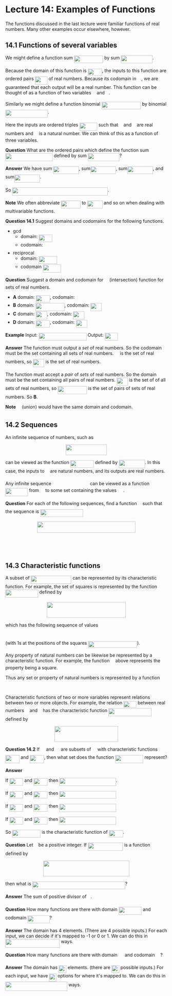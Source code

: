 # Lecture 14: Examples of Functions

The functions discussed in the last lecture were familiar functions of real
numbers. Many other examples occur elsewhere, however.

## 14.1 Functions of several variables

We might define a function sum <img src="/lectures/tex/0dcde9b12861404bd2f1e0da54c27bef.svg?invert_in_darkmode&sanitize=true" align=middle width=90.41065109999998pt height=22.648391699999998pt/> by sum <img src="/lectures/tex/ebf644274df706b26b41fa207d5c4d91.svg?invert_in_darkmode&sanitize=true" align=middle width=98.18854484999999pt height=24.65753399999998pt/>.

Because the domain of this function is <img src="/lectures/tex/7966b4e52f875cc7f33077d34751b1d4.svg?invert_in_darkmode&sanitize=true" align=middle width=43.835549999999984pt height=22.648391699999998pt/>, the
inputs to this function are ordered pairs <img src="/lectures/tex/7392a8cd69b275fa1798ef94c839d2e0.svg?invert_in_darkmode&sanitize=true" align=middle width=38.135511149999985pt height=24.65753399999998pt/> of real numbers. Because its
codomain in <img src="/lectures/tex/f3e711926cecfed3003f9ae341f3d92b.svg?invert_in_darkmode&sanitize=true" align=middle width=11.87217899999999pt height=22.648391699999998pt/>, we are guaranteed that each output will be a real
number. This function can be thought of as a function of two variables <img src="/lectures/tex/332cc365a4987aacce0ead01b8bdcc0b.svg?invert_in_darkmode&sanitize=true" align=middle width=9.39498779999999pt height=14.15524440000002pt/> and
<img src="/lectures/tex/deceeaf6940a8c7a5a02373728002b0f.svg?invert_in_darkmode&sanitize=true" align=middle width=8.649225749999989pt height=14.15524440000002pt/>.

Similarly we might define a function binomial <img src="/lectures/tex/eb2947d7b7e6623915ee452bffdb738d.svg?invert_in_darkmode&sanitize=true" align=middle width=122.37402209999999pt height=22.648391699999998pt/> by binomial <img src="/lectures/tex/f0b1b0a16a8862f503c20b39119e0d62.svg?invert_in_darkmode&sanitize=true" align=middle width=131.67225555pt height=24.65753399999998pt/>.

Here the inputs are ordered triples <img src="/lectures/tex/15cc6770c0c74f81b0da0336866879e3.svg?invert_in_darkmode&sanitize=true" align=middle width=55.308270599999986pt height=24.65753399999998pt/> such that <img src="/lectures/tex/332cc365a4987aacce0ead01b8bdcc0b.svg?invert_in_darkmode&sanitize=true" align=middle width=9.39498779999999pt height=14.15524440000002pt/> and <img src="/lectures/tex/deceeaf6940a8c7a5a02373728002b0f.svg?invert_in_darkmode&sanitize=true" align=middle width=8.649225749999989pt height=14.15524440000002pt/> are real
numbers and <img src="/lectures/tex/55a049b8f161ae7cfeb0197d75aff967.svg?invert_in_darkmode&sanitize=true" align=middle width=9.86687624999999pt height=14.15524440000002pt/> is a natural number. We can think of this as a function of three
variables.

**Question** What are the ordered pairs which define the function sum <img src="/lectures/tex/478d3cc608b383f5b990ce36f8684030.svg?invert_in_darkmode&sanitize=true" align=middle width=147.03173429999998pt height=24.65753399999998pt/> defined by sum <img src="/lectures/tex/af14d8ba82f9ab35db0e59021b64ac69.svg?invert_in_darkmode&sanitize=true" align=middle width=98.18854484999999pt height=24.65753399999998pt/>?

**Answer** We have sum <img src="/lectures/tex/7facb2a05204afb2031830cf239e8bc4.svg?invert_in_darkmode&sanitize=true" align=middle width=79.45200944999999pt height=24.65753399999998pt/>, sum<img src="/lectures/tex/58e586ced985b027705c05c432fa3739.svg?invert_in_darkmode&sanitize=true" align=middle width=79.45200944999999pt height=24.65753399999998pt/>, sum<img src="/lectures/tex/1249b648f02e774013e3b3d9392411dd.svg?invert_in_darkmode&sanitize=true" align=middle width=79.45200944999999pt height=24.65753399999998pt/>, and
sum<img src="/lectures/tex/ad889f205c7fc83963ae2a332b23b871.svg?invert_in_darkmode&sanitize=true" align=middle width=79.45200944999999pt height=24.65753399999998pt/>.

So <img src="/lectures/tex/36a39ba585838ccee1bcdb9d4d868b17.svg?invert_in_darkmode&sanitize=true" align=middle width=297.7171131pt height=24.65753399999998pt/>.

**Note** We often abbreviate <img src="/lectures/tex/980f271a2ecdc7a7ba11539ee67aa9c6.svg?invert_in_darkmode&sanitize=true" align=middle width=60.73835789999999pt height=24.65753399999998pt/> to <img src="/lectures/tex/e00e75871b4e789e5c465fdab29fa79a.svg?invert_in_darkmode&sanitize=true" align=middle width=47.95292369999999pt height=24.65753399999998pt/> and so on when dealing with
multivariable functions.

**Question 14.1** Suggest domains and codomains for the following functions.

- gcd
  - domain: <img src="/lectures/tex/95e432db21c0ba5d949b50732e6961db.svg?invert_in_darkmode&sanitize=true" align=middle width=42.00907259999999pt height=22.648391699999998pt/>
  - codomain: <img src="/lectures/tex/4fd661cfefdf4318d1aa35fb483796b2.svg?invert_in_darkmode&sanitize=true" align=middle width=11.87217899999999pt height=22.648391699999998pt/>
- reciprocal
  - domain: <img src="/lectures/tex/fc9d357a03a51c7423b27451bd771784.svg?invert_in_darkmode&sanitize=true" align=middle width=56.620999049999995pt height=24.65753399999998pt/>
  - codomain <img src="/lectures/tex/fc9d357a03a51c7423b27451bd771784.svg?invert_in_darkmode&sanitize=true" align=middle width=56.620999049999995pt height=24.65753399999998pt/>

**Question** Suggest a domain and codomain for <img src="/lectures/tex/7ab28e3f02aa13bfc8dd97fe3b995ecb.svg?invert_in_darkmode&sanitize=true" align=middle width=10.95894029999999pt height=18.264896099999987pt/> (intersection) function
for sets of real numbers.

- **A** domain: <img src="/lectures/tex/7966b4e52f875cc7f33077d34751b1d4.svg?invert_in_darkmode&sanitize=true" align=middle width=43.835549999999984pt height=22.648391699999998pt/>, codomain: <img src="/lectures/tex/f3e711926cecfed3003f9ae341f3d92b.svg?invert_in_darkmode&sanitize=true" align=middle width=11.87217899999999pt height=22.648391699999998pt/>
- **B** domain: <img src="/lectures/tex/1843a00857c9f1156c2cff347c42b8d7.svg?invert_in_darkmode&sanitize=true" align=middle width=90.33110789999999pt height=24.65753399999998pt/>, codomain:
  <img src="/lectures/tex/bfc5866691ec76871f78854c7cf8df18.svg?invert_in_darkmode&sanitize=true" align=middle width=35.11995794999999pt height=24.65753399999998pt/>
- **C** domain: <img src="/lectures/tex/bfc5866691ec76871f78854c7cf8df18.svg?invert_in_darkmode&sanitize=true" align=middle width=35.11995794999999pt height=24.65753399999998pt/>, codomain: <img src="/lectures/tex/bfc5866691ec76871f78854c7cf8df18.svg?invert_in_darkmode&sanitize=true" align=middle width=35.11995794999999pt height=24.65753399999998pt/>
- **D** domain: <img src="/lectures/tex/7966b4e52f875cc7f33077d34751b1d4.svg?invert_in_darkmode&sanitize=true" align=middle width=43.835549999999984pt height=22.648391699999998pt/>, codomain: <img src="/lectures/tex/bfc5866691ec76871f78854c7cf8df18.svg?invert_in_darkmode&sanitize=true" align=middle width=35.11995794999999pt height=24.65753399999998pt/>

**Example** Input: <img src="/lectures/tex/98730c8d582cc8c0fa9a65a1bfbba894.svg?invert_in_darkmode&sanitize=true" align=middle width=148.77291495pt height=24.65753399999998pt/> Output: <img src="/lectures/tex/a40178e917ed5ce7b8049c1947198c62.svg?invert_in_darkmode&sanitize=true" align=middle width=40.18272059999999pt height=24.65753399999998pt/>

**Answer** The function must output a *set* of real numbers. So the codomain
must be the set containing all sets of real numbers. <img src="/lectures/tex/f3e711926cecfed3003f9ae341f3d92b.svg?invert_in_darkmode&sanitize=true" align=middle width=11.87217899999999pt height=22.648391699999998pt/> is the set of
real numbers, so <img src="/lectures/tex/bfc5866691ec76871f78854c7cf8df18.svg?invert_in_darkmode&sanitize=true" align=middle width=35.11995794999999pt height=24.65753399999998pt/> is the set of real numbers.

The function must accept a *pair* of *sets* of real numbers. So the domain must
be the set containing all pairs of real numbers. <img src="/lectures/tex/bfc5866691ec76871f78854c7cf8df18.svg?invert_in_darkmode&sanitize=true" align=middle width=35.11995794999999pt height=24.65753399999998pt/> is the set of
of all sets of real numbers, so <img src="/lectures/tex/1843a00857c9f1156c2cff347c42b8d7.svg?invert_in_darkmode&sanitize=true" align=middle width=90.33110789999999pt height=24.65753399999998pt/> is the
set of pairs of sets of real numbers. So **B**.

**Note** <img src="/lectures/tex/655ba4ff82d4b3329109a26a2295efe1.svg?invert_in_darkmode&sanitize=true" align=middle width=10.95894029999999pt height=18.264896099999987pt/> (union) would have the same domain and codomain.

## 14.2 Sequences

An infinite sequence of numbers, such as

<p align="center"><img src="/lectures/tex/075f878f294e9fecdc24adeaa71b0089.svg?invert_in_darkmode&sanitize=true" align=middle width=128.1092967pt height=32.990165999999995pt/></p>

can be viewed as the function <img src="/lectures/tex/8af4bf80119e293d89e72dc50ab5b53c.svg?invert_in_darkmode&sanitize=true" align=middle width=72.83079209999998pt height=22.831056599999986pt/> defined by
<img src="/lectures/tex/a8fcc7512df3d54aa85f0c50d5f6b20b.svg?invert_in_darkmode&sanitize=true" align=middle width=81.00660644999998pt height=26.17730939999998pt/>. In this case, the inputs to <img src="/lectures/tex/190083ef7a1625fbc75f243cffb9c96d.svg?invert_in_darkmode&sanitize=true" align=middle width=9.81741584999999pt height=22.831056599999986pt/> are natural numbers, and its
outputs are real numbers.

Any infinite sequence <img src="/lectures/tex/e86a7f3439fd74936abfbdda8c73fbad.svg?invert_in_darkmode&sanitize=true" align=middle width=112.65597914999998pt height=14.15524440000002pt/> can be viewed as a function
<img src="/lectures/tex/77cae5832602aaa8012118c74cd0ceb0.svg?invert_in_darkmode&sanitize=true" align=middle width=69.81547484999999pt height=24.65753399999998pt/> from <img src="/lectures/tex/4fd661cfefdf4318d1aa35fb483796b2.svg?invert_in_darkmode&sanitize=true" align=middle width=11.87217899999999pt height=22.648391699999998pt/> to some set containing the values <img src="/lectures/tex/6512cbd0d448700a036bf3a691c37acc.svg?invert_in_darkmode&sanitize=true" align=middle width=16.81517804999999pt height=14.15524440000002pt/>.

**Question** For each of the following sequences, find a function <img src="/lectures/tex/190083ef7a1625fbc75f243cffb9c96d.svg?invert_in_darkmode&sanitize=true" align=middle width=9.81741584999999pt height=22.831056599999986pt/> such that
the sequence is <img src="/lectures/tex/f76c6b4b5053345e3f8a682d80cd0f5b.svg?invert_in_darkmode&sanitize=true" align=middle width=133.5618075pt height=24.65753399999998pt/>

<p align="center"><img src="/lectures/tex/a0adf47eb1c12d98d8dcffc6d7d4fa65.svg?invert_in_darkmode&sanitize=true" align=middle width=306.43608435pt height=34.3600389pt/></p>
<p align="center"><img src="/lectures/tex/8dfd41d02a935afc8888401139acb0e3.svg?invert_in_darkmode&sanitize=true" align=middle width=385.4865762pt height=16.438356pt/></p>
<p align="center"><img src="/lectures/tex/07f2c2aeb80d200ba4e2742a8b7cb5a8.svg?invert_in_darkmode&sanitize=true" align=middle width=375.43540155pt height=16.438356pt/></p>

## 14.3 Characteristic functions

A subset of <img src="/lectures/tex/bcd7008b64e598d55eca3c1562458aed.svg?invert_in_darkmode&sanitize=true" align=middle width=126.02703959999998pt height=24.65753399999998pt/> can be represented by its
characteristic function. For example, the set of squares is represented by the
function <img src="/lectures/tex/20ee9fcd2588123ef7006eb525871d54.svg?invert_in_darkmode&sanitize=true" align=middle width=101.60927534999999pt height=24.65753399999998pt/> defined by

<p align="center"><img src="/lectures/tex/375262220d0f0ea1cb2381ccea3ccebc.svg?invert_in_darkmode&sanitize=true" align=middle width=245.50832294999998pt height=49.315569599999996pt/></p>

which has the following sequence of values

<p align="center"><img src="/lectures/tex/344abfe83e5806547e71064718ac68aa.svg?invert_in_darkmode&sanitize=true" align=middle width=342.46681755pt height=10.5936072pt/></p>

(with 1s at the positions of the squares <img src="/lectures/tex/aa20aad9a5acde1aca103ee0dfc2e5b7.svg?invert_in_darkmode&sanitize=true" align=middle width=152.51126714999998pt height=21.18721440000001pt/>).

Any property of natural numbers can be likewise be represented by a
characteristic function. For example, the function <img src="/lectures/tex/c91091e68f0e0113ff161179172813ac.svg?invert_in_darkmode&sanitize=true" align=middle width=10.28535419999999pt height=14.15524440000002pt/> above represents the
property being a square.

Thus any set or property of natural numbers is represented by a function

<p align="center"><img src="/lectures/tex/2fc7f3769ba62a24857a213aff88bd0c.svg?invert_in_darkmode&sanitize=true" align=middle width=101.60927534999999pt height=16.438356pt/></p>

Characteristic functions of two or more variables represent relations between
two or more objects. For example, the relation <img src="/lectures/tex/cdfb20e63b6a1d9e6315da9104a271e9.svg?invert_in_darkmode&sanitize=true" align=middle width=39.96184334999999pt height=20.908638300000003pt/> between real numbers
<img src="/lectures/tex/332cc365a4987aacce0ead01b8bdcc0b.svg?invert_in_darkmode&sanitize=true" align=middle width=9.39498779999999pt height=14.15524440000002pt/> and <img src="/lectures/tex/deceeaf6940a8c7a5a02373728002b0f.svg?invert_in_darkmode&sanitize=true" align=middle width=8.649225749999989pt height=14.15524440000002pt/> has the characteristic function <img src="/lectures/tex/837eec0547136633c0e0d4d09972e294.svg?invert_in_darkmode&sanitize=true" align=middle width=133.57264634999999pt height=24.65753399999998pt/> defined by

<p align="center"><img src="/lectures/tex/aef696ed935fee1cefebf7c4fe7d39d9.svg?invert_in_darkmode&sanitize=true" align=middle width=197.65053659999998pt height=49.315569599999996pt/></p>

**Question 14.2** If <img src="/lectures/tex/53d147e7f3fe6e47ee05b88b166bd3f6.svg?invert_in_darkmode&sanitize=true" align=middle width=12.32879834999999pt height=22.465723500000017pt/> and <img src="/lectures/tex/61e84f854bc6258d4108d08d4c4a0852.svg?invert_in_darkmode&sanitize=true" align=middle width=13.29340979999999pt height=22.465723500000017pt/> are subsets of <img src="/lectures/tex/4fd661cfefdf4318d1aa35fb483796b2.svg?invert_in_darkmode&sanitize=true" align=middle width=11.87217899999999pt height=22.648391699999998pt/> with characteristic
functions <img src="/lectures/tex/9c5012f805aec9ec1332eed1ffe0483f.svg?invert_in_darkmode&sanitize=true" align=middle width=43.64547164999999pt height=24.65753399999998pt/> and <img src="/lectures/tex/6cfc2c5d04ca91d97b3b4c1da6f989e9.svg?invert_in_darkmode&sanitize=true" align=middle width=44.25217664999999pt height=24.65753399999998pt/>, then what set does the function
<img src="/lectures/tex/e9acb080bf9f6ba83de5d9240aa46cb5.svg?invert_in_darkmode&sanitize=true" align=middle width=87.89764829999999pt height=24.65753399999998pt/> represent?

**Answer**

If <img src="/lectures/tex/8847b25028dd624255665898455a6b16.svg?invert_in_darkmode&sanitize=true" align=middle width=42.28681214999999pt height=22.465723500000017pt/> and <img src="/lectures/tex/ac6123d3186acf3a90cd9993397b3a51.svg?invert_in_darkmode&sanitize=true" align=middle width=43.25142359999999pt height=22.465723500000017pt/> then <img src="/lectures/tex/e060d356fae0d5833575283b3ad314ca.svg?invert_in_darkmode&sanitize=true" align=middle width=176.4817296pt height=24.65753399999998pt/>.

If <img src="/lectures/tex/8847b25028dd624255665898455a6b16.svg?invert_in_darkmode&sanitize=true" align=middle width=42.28681214999999pt height=22.465723500000017pt/> and <img src="/lectures/tex/381251736155b0008ef0f4a04718a76e.svg?invert_in_darkmode&sanitize=true" align=middle width=43.25142359999999pt height=22.831056599999986pt/> then <img src="/lectures/tex/458b0945197a2668167c84797f409125.svg?invert_in_darkmode&sanitize=true" align=middle width=176.4817296pt height=24.65753399999998pt/>

If <img src="/lectures/tex/ddb9012b42fd2347a9c4b8a29e5ec983.svg?invert_in_darkmode&sanitize=true" align=middle width=42.28681214999999pt height=22.831056599999986pt/> and <img src="/lectures/tex/ac6123d3186acf3a90cd9993397b3a51.svg?invert_in_darkmode&sanitize=true" align=middle width=43.25142359999999pt height=22.465723500000017pt/> then <img src="/lectures/tex/c12ec9066123fa2002fa4990d6b2912d.svg?invert_in_darkmode&sanitize=true" align=middle width=176.4817296pt height=24.65753399999998pt/>

If <img src="/lectures/tex/ddb9012b42fd2347a9c4b8a29e5ec983.svg?invert_in_darkmode&sanitize=true" align=middle width=42.28681214999999pt height=22.831056599999986pt/> and <img src="/lectures/tex/381251736155b0008ef0f4a04718a76e.svg?invert_in_darkmode&sanitize=true" align=middle width=43.25142359999999pt height=22.831056599999986pt/> then <img src="/lectures/tex/eb6ba1e2a6fad176ce1dc1cee32111ca.svg?invert_in_darkmode&sanitize=true" align=middle width=176.4817296pt height=24.65753399999998pt/>

So <img src="/lectures/tex/408071ee07950d527434f8364859f393.svg?invert_in_darkmode&sanitize=true" align=middle width=87.89764829999999pt height=24.65753399999998pt/> is the characteristic function of <img src="/lectures/tex/b0c1a78bbd8d865698d311abad4d5d92.svg?invert_in_darkmode&sanitize=true" align=middle width=43.88690624999999pt height=22.465723500000017pt/>.

**Question** Let <img src="/lectures/tex/2103f85b8b1477f430fc407cad462224.svg?invert_in_darkmode&sanitize=true" align=middle width=8.55596444999999pt height=22.831056599999986pt/> be a positive integer. If <img src="/lectures/tex/9235a72f4aa70dc9ce73dba089b750c9.svg?invert_in_darkmode&sanitize=true" align=middle width=109.27427114999998pt height=24.65753399999998pt/> is a function defined by

<p align="center"><img src="/lectures/tex/826698b265d0244f9a5a28bd8afa10c0.svg?invert_in_darkmode&sanitize=true" align=middle width=267.6106521pt height=49.315569599999996pt/></p>

then what is <img src="/lectures/tex/d355b67a4612fe1c96900755657f7513.svg?invert_in_darkmode&sanitize=true" align=middle width=288.91307115pt height=24.65753399999998pt/>?

**Answer** The sum of positive divisor of <img src="/lectures/tex/2103f85b8b1477f430fc407cad462224.svg?invert_in_darkmode&sanitize=true" align=middle width=8.55596444999999pt height=22.831056599999986pt/>.

**Question** How many functions are there with domain <img src="/lectures/tex/8dac5e3e48ac4d0c99d192e289efcd71.svg?invert_in_darkmode&sanitize=true" align=middle width=71.23290569999999pt height=24.65753399999998pt/> and codomain
<img src="/lectures/tex/d830584068bebf3f54bf307910cd212a.svg?invert_in_darkmode&sanitize=true" align=middle width=68.49324734999999pt height=24.65753399999998pt/>?

**Answer** The domain has 4 elements. (There are 4 possible inputs.) For each
input, we can decide if it's mapped to -1 or 0 or 1. We can do this in <img src="/lectures/tex/4d6c723ce1c3b7a49c265cc3358f61ee.svg?invert_in_darkmode&sanitize=true" align=middle width=169.0177599pt height=26.76175259999998pt/> ways.

**Question** How many functions are there with domain <img src="/lectures/tex/cbfb1b2a33b28eab8a3e59464768e810.svg?invert_in_darkmode&sanitize=true" align=middle width=14.908688849999992pt height=22.465723500000017pt/> and codomain <img src="/lectures/tex/91aac9730317276af725abd8cef04ca9.svg?invert_in_darkmode&sanitize=true" align=middle width=13.19638649999999pt height=22.465723500000017pt/>?

**Answer** The domain has <img src="/lectures/tex/7545b5696e2fa3db81c8229d5c9deff8.svg?invert_in_darkmode&sanitize=true" align=middle width=24.041115449999985pt height=24.65753399999998pt/> elements. (there are <img src="/lectures/tex/7545b5696e2fa3db81c8229d5c9deff8.svg?invert_in_darkmode&sanitize=true" align=middle width=24.041115449999985pt height=24.65753399999998pt/> possible inputs.) For
each input, we have <img src="/lectures/tex/1ed16253bed052de5c0c1fbeb311814e.svg?invert_in_darkmode&sanitize=true" align=middle width=22.32882794999999pt height=24.65753399999998pt/> options for where it's mapped to. We can do this in
<img src="/lectures/tex/9e55953e142f95b40a957b9cc87756b3.svg?invert_in_darkmode&sanitize=true" align=middle width=192.81596564999998pt height=29.190975000000005pt/> ways.
